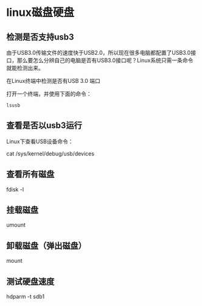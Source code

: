 # linux磁盘硬盘


## 检测是否支持usb3
由于USB3.0传输文件的速度快于USB2.0，所以现在很多电脑都配置了USB3.0接口，那么要怎么分辨自己的电脑是否有USB3.0接口呢？Linux系统只需一条命令就能检测出来。

在Linux终端中检测是否有USB 3.0 端口

打开一个终端，并使用下面的命令：

`lsusb`

## 查看是否以usb3运行

Linux下查看USB设备命令：

cat /sys/kernel/debug/usb/devices

## 查看所有磁盘
fdisk -l

## 挂载磁盘
umount

## 卸载磁盘（弹出磁盘）
mount

## 测试硬盘速度
hdparm -t sdb1

